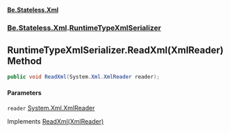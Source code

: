 #### [Be.Stateless.Xml](README.md 'README')
### [Be.Stateless.Xml](Be.Stateless.Xml.md 'Be.Stateless.Xml').[RuntimeTypeXmlSerializer](RuntimeTypeXmlSerializer.md 'Be.Stateless.Xml.RuntimeTypeXmlSerializer')

## RuntimeTypeXmlSerializer.ReadXml(XmlReader) Method

```csharp
public void ReadXml(System.Xml.XmlReader reader);
```
#### Parameters

<a name='Be.Stateless.Xml.RuntimeTypeXmlSerializer.ReadXml(System.Xml.XmlReader).reader'></a>

`reader` [System.Xml.XmlReader](https://docs.microsoft.com/en-us/dotnet/api/System.Xml.XmlReader 'System.Xml.XmlReader')

Implements [ReadXml(XmlReader)](https://docs.microsoft.com/en-us/dotnet/api/System.Xml.Serialization.IXmlSerializable.ReadXml#System_Xml_Serialization_IXmlSerializable_ReadXml_System_Xml_XmlReader_ 'System.Xml.Serialization.IXmlSerializable.ReadXml(System.Xml.XmlReader)')
